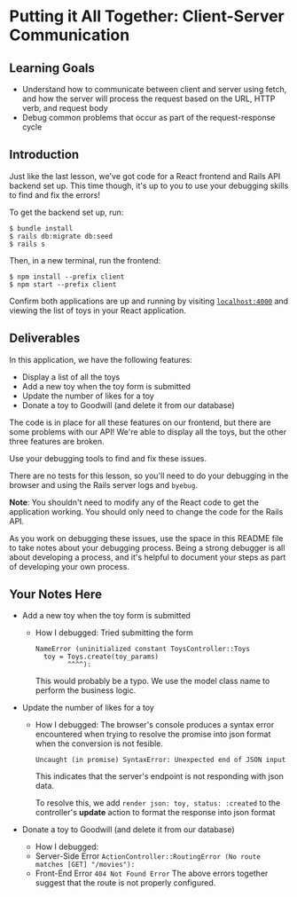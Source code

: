 # Putting it All Together: Client-Server Communication

## Learning Goals

- Understand how to communicate between client and server using fetch, and how
  the server will process the request based on the URL, HTTP verb, and request
  body
- Debug common problems that occur as part of the request-response cycle

## Introduction

Just like the last lesson, we've got code for a React frontend and Rails API
backend set up. This time though, it's up to you to use your debugging skills to
find and fix the errors!

To get the backend set up, run:

```console
$ bundle install
$ rails db:migrate db:seed
$ rails s
```

Then, in a new terminal, run the frontend:

```console
$ npm install --prefix client
$ npm start --prefix client
```

Confirm both applications are up and running by visiting
[`localhost:4000`](http://localhost:4000) and viewing the list of toys in your
React application.

## Deliverables

In this application, we have the following features:

- Display a list of all the toys
- Add a new toy when the toy form is submitted
- Update the number of likes for a toy
- Donate a toy to Goodwill (and delete it from our database)

The code is in place for all these features on our frontend, but there are some
problems with our API! We're able to display all the toys, but the other three
features are broken.

Use your debugging tools to find and fix these issues.

There are no tests for this lesson, so you'll need to do your debugging in the
browser and using the Rails server logs and `byebug`.

**Note**: You shouldn't need to modify any of the React code to get the
application working. You should only need to change the code for the Rails API.

As you work on debugging these issues, use the space in this README file to take
notes about your debugging process. Being a strong debugger is all about
developing a process, and it's helpful to document your steps as part of
developing your own process.

## Your Notes Here

- Add a new toy when the toy form is submitted

  - How I debugged:
   Tried submitting the form
      ```
      NameError (uninitialized constant ToysController::Toys
        toy = Toys.create(toy_params)
              ^^^^):
      ````                            
    This would probably be a typo. We use the model class name to perform the business logic.

- Update the number of likes for a toy

  - How I debugged:
  The browser's console produces a syntax error encountered when trying to resolve the promise into json format when the conversion is not fesible.
      ```
      Uncaught (in promise) SyntaxError: Unexpected end of JSON input
      ```
    This indicates that the server's endpoint is not responding with json data.

    To resolve this, we add
    ```render json: toy, status: :created``` to the controller's **update** action to format the response into json format

- Donate a toy to Goodwill (and delete it from our database)

  - How I debugged:
   * Server-Side Error
    ```ActionController::RoutingError (No route matches [GET] "/movies"):```
    * Front-End Error
    ```404 Not Found Error```
    The above errors together suggest that the route is not properly configured.
